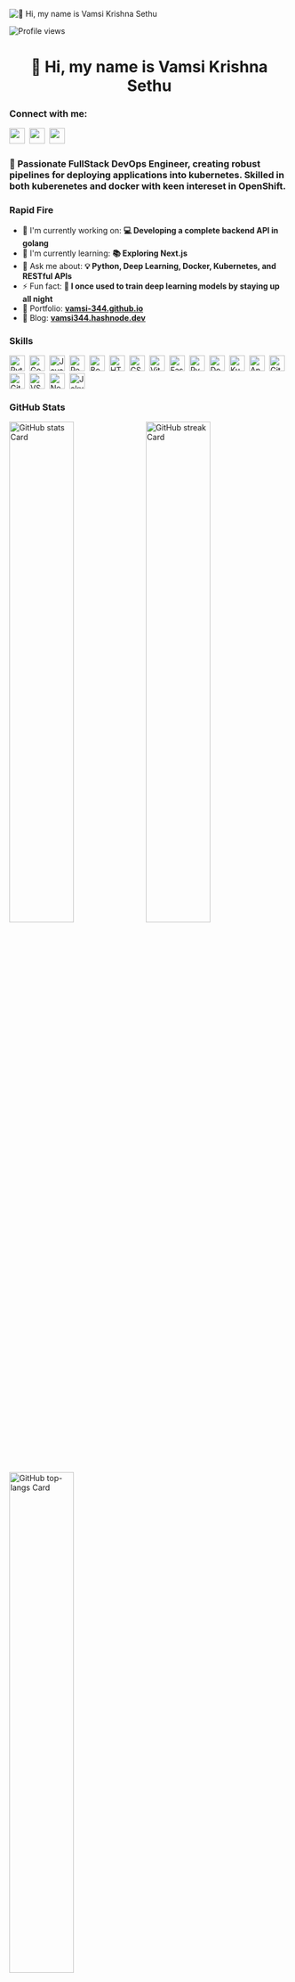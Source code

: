 ![👋 Hi, my name is Vamsi Krishna Sethu](https://user-images.githubusercontent.com/10498744/210012254-234538ff-d198-48aa-8964-37e6fd45d227.gif)

![Profile views](https://komarev.com/ghpvc/?username=Vamsi-344&label=Profile%20views&color=0e75b6&style=flat)

<div id="toc">
  <ul align="center" style="list-style: none">
    <summary>
      <h1>
        👋 Hi, my name is Vamsi Krishna Sethu
      </h1>
    </summary>
  </ul>
</div>

**<h3 align="left">Connect with me:</h3>** 
<p align="left"><a href="sethuvamsikrishna@gmail.com" target="_blank"><img src="https://img.shields.io/badge/Gmail-D14836?style=for-the-badge&logo=gmail&logoColor=white" height="28" style="margin-right: 4px"></a> <a href="https://github.com/Vamsi-344" target="_blank"><img src="https://img.shields.io/badge/GitHub-100000?style=for-the-badge&logo=github&logoColor=white" height="28" style="margin-right: 4px"></a> <a href="https://www.linkedin.com/in/vamsi344" target="_blank"><img src="https://img.shields.io/badge/LinkedIn-0077B5?style=for-the-badge&logo=linkedin&logoColor=white" height="28" style="margin-right: 4px"></a></p>

 **<h3 align="left">🚀 Passionate FullStack DevOps Engineer, creating robust pipelines for deploying applications into kubernetes. Skilled in both kuberenetes and docker with keen intereset in OpenShift.</h3>**

**<h3 align="left">Rapid Fire</h3>**

- 💼 I'm currently working on: **💻 Developing a complete backend API in golang**
- 🌱 I'm currently learning: **📚 Exploring Next.js**
- 💬 Ask me about: **💡 Python, Deep Learning, Docker, Kubernetes, and RESTful APIs**
- ⚡ Fun fact: **🎢 I once used to train deep learning models by staying up all night**
- 📂 Portfolio: **<a href="vamsi-344.github.io" target="_blank">vamsi-344.github.io</a>**
- 📝 Blog: **<a href="vamsi344.hashnode.dev" target="_blank">vamsi344.hashnode.dev</a>**


 **<h3 align="left">Skills</h3>**

<div style="display: flex; flex-wrap: wrap; gap: 4px; justify-content: left;"><img src="https://cdn.jsdelivr.net/gh/devicons/devicon/icons/python/python-original.svg" height="28" alt="Python" style="margin-right: 4px"> <img src="https://cdn.jsdelivr.net/gh/devicons/devicon/icons/go/go-original.svg" height="28" alt="Go" style="margin-right: 4px"> <img src="https://cdn.jsdelivr.net/gh/devicons/devicon/icons/javascript/javascript-original.svg" height="28" alt="JavaScript" style="margin-right: 4px"> <img src="https://cdn.jsdelivr.net/gh/devicons/devicon/icons/react/react-original.svg" height="28" alt="React" style="margin-right: 4px"> <img src="https://cdn.jsdelivr.net/gh/devicons/devicon/icons/bootstrap/bootstrap-original.svg" height="28" alt="Bootstrap" style="margin-right: 4px"> <img src="https://cdn.jsdelivr.net/gh/devicons/devicon/icons/html5/html5-original.svg" height="28" alt="HTML5" style="margin-right: 4px"> <img src="https://cdn.jsdelivr.net/gh/devicons/devicon/icons/css3/css3-original.svg" height="28" alt="CSS3" style="margin-right: 4px"> <img src="https://cdn.jsdelivr.net/gh/devicons/devicon@latest/icons/vitejs/vitejs-original.svg" height="28" alt="Vite" style="margin-right: 4px"> <img src="https://cdn.jsdelivr.net/gh/devicons/devicon/icons/fastapi/fastapi-original.svg" height="28" alt="FastAPI" style="margin-right: 4px"> <img src="https://cdn.jsdelivr.net/gh/devicons/devicon/icons/pytorch/pytorch-original.svg" height="28" alt="PyTorch" style="margin-right: 4px"> <img src="https://cdn.jsdelivr.net/gh/devicons/devicon/icons/docker/docker-original.svg" height="28" alt="Docker" style="margin-right: 4px"> <img src="https://cdn.jsdelivr.net/gh/devicons/devicon/icons/kubernetes/kubernetes-original.svg" height="28" alt="Kubernetes" style="margin-right: 4px"> <img src="https://cdn.jsdelivr.net/gh/devicons/devicon/icons/ansible/ansible-original.svg" height="28" alt="Ansible" style="margin-right: 4px"> <img src="https://cdn.jsdelivr.net/gh/devicons/devicon/icons/git/git-original.svg" height="28" alt="Git" style="margin-right: 4px"> <img src="https://cdn.jsdelivr.net/gh/devicons/devicon/icons/github/github-original.svg" height="28" alt="GitHub" style="margin-right: 4px"> <img src="https://cdn.jsdelivr.net/gh/devicons/devicon@latest/icons/vscode/vscode-original.svg" height="28" alt="VSCode" style="margin-right: 4px"> <img src="https://cdn.jsdelivr.net/gh/devicons/devicon/icons/nextjs/nextjs-original.svg" height="28" alt="Next.js" style="margin-right: 4px"> <img src="https://cdn.jsdelivr.net/gh/devicons/devicon/icons/jekyll/jekyll-original.svg" height="28" alt="Jekyll" style="margin-right: 4px"></div>

 **<h3 align="left">GitHub Stats</h3>**

<p align="left">
  <img width="48%" src="https://github-readme-stats.vercel.app/api?username=Vamsi-344&theme=react&hide_title=false&hide_rank=false&show_icons=false&include_all_commits=false&count_private=true&line_height=23" alt="GitHub stats Card" />
  <img width="48%" src="https://streak-stats.demolab.com/?user=Vamsi-344&theme=react&hide_border=false&date_format=M+j%5B%2C+Y%5D&mode=daily&hide_total_contributions=false&hide_current_streak=false&hide_longest_streak=false&card_height=200" alt="GitHub streak Card" />
</p>

<p align="left">
  <img width="48%" src="https://github-readme-stats.vercel.app/api/top-langs?username=Vamsi-344&theme=react&hide_title=false&layout=compact&langs_count=6&hide_progress=false&card_width=400" alt="GitHub top-langs Card" />
</p>


 **<h3 align="left">Roadmap.sh stats</h3>**

[![roadmap.sh](https://roadmap.sh/card/wide/66dd7563c46f68d052e6e56f?variant=dark)](https://roadmap.sh)

 **<h3 align="left">daily.dev Stats</h3>**

<a href="https://app.daily.dev/vamsi344"><img src="https://api.daily.dev/devcards/v2/NVjIiqy5uFOe7CnAQS70S.png?type=wide&r=5jb" width="652" alt="Vamsi Krishna Sethu's Dev Card"/></a>
